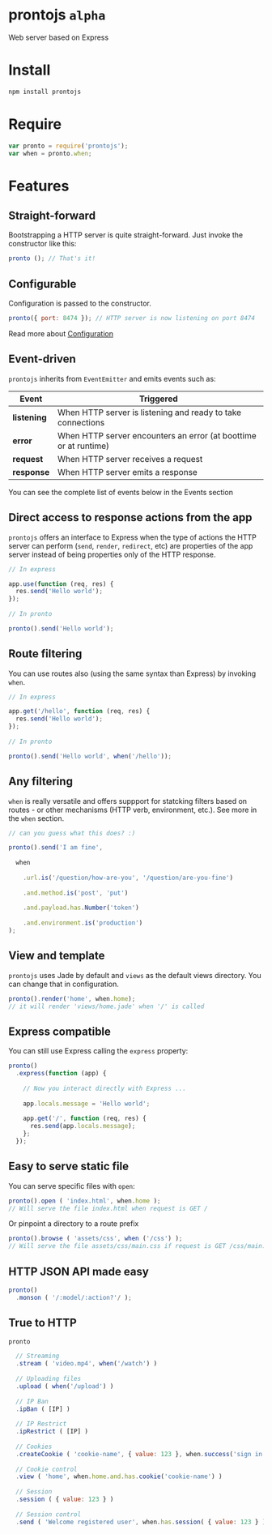 prontojs `alpha`
========

Web server based on Express

# Install

```bash
npm install prontojs
```

# Require

```js
var pronto = require('prontojs');
var when = pronto.when;
```

# Features

## Straight-forward

Bootstrapping a HTTP server is quite straight-forward. Just invoke the constructor like this:

```js
pronto (); // That's it!
```

## Configurable

Configuration is passed to the constructor.

```js
pronto({ port: 8474 }); // HTTP server is now listening on port 8474
```

Read more about [Configuration](../tree/docs/configuration.md)

## Event-driven

`prontojs` inherits from `EventEmitter` and emits events such as:

| Event | Triggered |
|-------|-----------|
| **listening** | When HTTP server is listening and ready to take connections |
| **error** | When HTTP server encounters an error (at boottime or at runtime) |
| **request** | When HTTP server receives a request |
| **response** | When HTTP server emits a response |

You can see the complete list of events below in the Events section

## Direct access to response actions from the app

`prontojs` offers an interface to Express when the type of actions the HTTP server can perform (`send`, `render`, `redirect`, etc) are properties of the app server instead of being properties only of the HTTP response.

```js
// In express

app.use(function (req, res) {
  res.send('Hello world');
});
  
// In pronto

pronto().send('Hello world');
```

## Route filtering

You can use routes also (using the same syntax than Express) by invoking `when`.

```js
// In express

app.get('/hello', function (req, res) {
  res.send('Hello world');
});
  
// In pronto

pronto().send('Hello world', when('/hello'));
```

## Any filtering

`when` is really versatile and offers suppport for statcking filters based on routes - or other mechanisms (HTTP verb, environment, etc.). See more in the `when` section.

```js
// can you guess what this does? :)

pronto().send('I am fine',
  
  when
    
    .url.is('/question/how-are-you', '/question/are-you-fine')
    
    .and.method.is('post', 'put')
    
    .and.payload.has.Number('token')
    
    .and.environment.is('production')
);
```

## View and template

`prontojs` uses Jade by default and `views` as the default views directory. You can change that in configuration.

```js
pronto().render('home', when.home);
// it will render 'views/home.jade' when '/' is called
```

## Express compatible

You can still use Express calling the `express` property:

```js
pronto()
  .express(function (app) {
    
    // Now you interact directly with Express ...
    
    app.locals.message = 'Hello world';
  
    app.get('/', function (req, res) {
      res.send(app.locals.message);
    };
  });
```

## Easy to serve static file

You can serve specific files with `open`:

```js
pronto().open ( 'index.html', when.home );
// Will serve the file index.html when request is GET /
```

Or pinpoint a directory to a route prefix

```js
pronto().browse ( 'assets/css', when ('/css') );
// Will serve the file assets/css/main.css if request is GET /css/main.css
```

## HTTP JSON API made easy

```js
pronto()
  .monson ( '/:model/:action?'/ );
```

## True to HTTP

```js
pronto

  // Streaming
  .stream ( 'video.mp4', when('/watch') )
  
  // Uploading files
  .upload ( when('/upload') )
  
  // IP Ban
  .ipBan ( [IP] )
  
  // IP Restrict
  .ipRestrict ( [IP] )
  
  // Cookies
  .createCookie ( 'cookie-name', { value: 123 }, when.success('sign in'))
  
  // Cookie control
  .view ( 'home', when.home.and.has.cookie('cookie-name') )
  
  // Session
  .session ( { value: 123 } )
  
  // Session control
  .send ( 'Welcome registered user', when.has.session( { value: 123 } ) )
```
  
